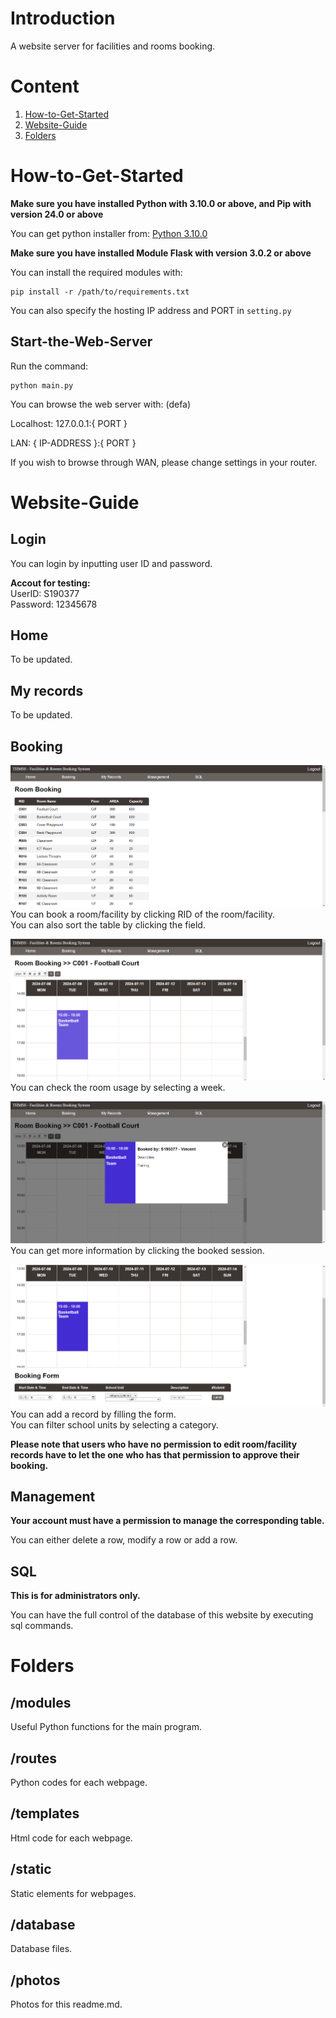# Introduction
A website server for facilities and rooms booking.

# Content
1. [How-to-Get-Started](#how-to-get-started)
2. [Website-Guide](#webiste-guide)
3. [Folders](#folders)


# How-to-Get-Started

**Make sure you have installed Python with 3.10.0 or above, and Pip with version 24.0 or above**

You can get python installer from: [Python 3.10.0](#https://www.python.org/downloads/release/python-3100/)

**Make sure you have installed Module Flask with version 3.0.2 or above**

You can install the required modules with:
```
pip install -r /path/to/requirements.txt
```
You can also specify the hosting IP address and PORT in `setting.py`

## Start-the-Web-Server
Run the command:
```
python main.py
```
You can browse the web server with: (defa)

Localhost: 127.0.0.1:{ PORT }

LAN: { IP-ADDRESS }:{ PORT }


If you wish to browse through WAN, please change settings in
your router.

# Website-Guide
## Login
You can login by inputting user ID and password.

**Accout for testing:**\
UserID: S190377\
Password: 12345678

## Home
To be updated.

## My records
To be updated.

## Booking
![Room Booking page](photos/booking1.png)
You can book a room/facility by clicking RID of the room/facility.\
You can also sort the table by clicking the field.


![Room Booking page2](photos/booking2.png)
You can check the room usage by selecting a week.

![Room Booking page3](photos/booking3.png)
You can get more information by clicking the booked session.

![Room Booking page4](photos/booking4.png)
You can add a record by filling the form.\
You can filter school units by selecting a category.

**Please note that users who have no permission to edit room/facility records have to let the one who has that permission to approve their booking.**

## Management
**Your account must have a permission to manage the corresponding table.**

You can either delete a row, modify a row or add a row.

## SQL
**This is for administrators only.**

You can have the full control of the database of this website by executing sql commands.

# Folders
## /modules
Useful Python functions for the main program.

## /routes
Python codes for each webpage.

## /templates
Html code for each webpage.

## /static
Static elements for webpages.

## /database
Database files.

## /photos
Photos for this readme.md.
